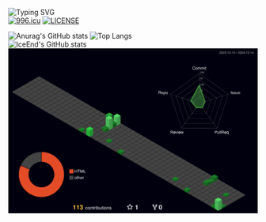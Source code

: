 ![Typing SVG](https://readme-typing-svg.demolab.com/?lines=业余高中生自己写着玩的;轻喷)  
[![996.icu](https://img.shields.io/badge/link-996.icu-red.svg)](https://996.icu)     [![LICENSE](https://img.shields.io/badge/license-Anti%20996-blue.svg)](https://github.com/996icu/996.ICU/blob/master/LICENSE)

![Anurag's GitHub stats](https://github-readme-stats.vercel.app/api?username=XieBrok&show_icons=true&theme=radical)
![Top Langs](https://github-readme-stats.vercel.app/api/top-langs/?username=XieBrok&theme=radical)    
![IceEnd's GitHub stats](https://github-immortality.vercel.app/api?username=XieBrok)  
![Profile3D](/profile-3d-contrib/profile-night-green.svg)


<!---
XieBrok/XieBrok is a ✨ special ✨ repository because its `README.md` (this file) appears on your GitHub profile.
You can click the Preview link to take a look at your changes.
--->
